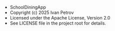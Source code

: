 
 * SchoolDiningApp
 * Copyright (c) 2025 Ivan Petrov
 * Licensed under the Apache License, Version 2.0
 * See LICENSE file in the project root for details.
